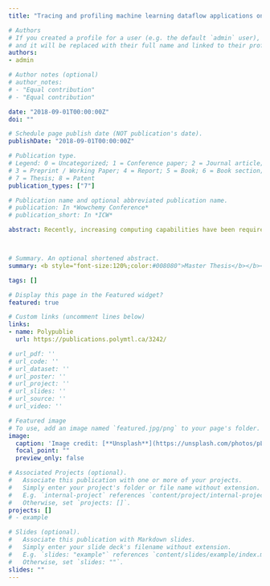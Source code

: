 ```yaml
---
title: "Tracing and profiling machine learning dataflow applications on GPU"

# Authors
# If you created a profile for a user (e.g. the default `admin` user), write the username (folder name) here 
# and it will be replaced with their full name and linked to their profile.
authors:
- admin

# Author notes (optional)
# author_notes:
# - "Equal contribution"
# - "Equal contribution"

date: "2018-09-01T00:00:00Z"
doi: ""

# Schedule page publish date (NOT publication's date).
publishDate: "2018-09-01T00:00:00Z"

# Publication type.
# Legend: 0 = Uncategorized; 1 = Conference paper; 2 = Journal article;
# 3 = Preprint / Working Paper; 4 = Report; 5 = Book; 6 = Book section;
# 7 = Thesis; 8 = Patent
publication_types: ["7"]

# Publication name and optional abbreviated publication name.
# publication: In *Wowchemy Conference*
# publication_short: In *ICW*

abstract: Recently, increasing computing capabilities have been required in various areas like scientific computing, video games and graphical rendering or artificial intelligence. These domains usually involve the processing of a large amount of data, intended to be performed as fast as possible. Unfortunately, hardware improvements have recently slowed down. The CPU clock speed, for example, is not increasing much any more, possibly nearing technological limits. Physical constraints like the heat dissipation or fine etching are the main reasons for that. Consequently, new opportunities like parallel processing using heterogeneous architectures became popular. In this context, the traditional processors get support from other computing units like graphical processors. In order to program these, the dataflow model offers several advantages. It is inherently parallel and thus well adapted. In this context, guaranteeing optimal performances is another main concern. For that, tracing and profiling central processing and graphical processing units are two useful techniques that can be considered. Several tools exist, like LTTng and FTrace that can trace the operating system and focus on the central processor. In addition, proprietary tools offered by hardware vendors can help to analyze and monitor the graphical processor. However, these tools are specific to one type of hardware and lack flexibility. Moreover, none of them target in particular dataflow applications executed on a heterogeneous platform.



# Summary. An optional shortened abstract.
summary: <b style="font-size:120%;color:#008080">Master Thesis</b></b><br> Develop tracing and profiling tools for dataflow machine learning applications with GPU acceleration.

tags: []

# Display this page in the Featured widget?
featured: true

# Custom links (uncomment lines below)
links:
- name: Polypublie
  url: https://publications.polymtl.ca/3242/

# url_pdf: ''
# url_code: ''
# url_dataset: ''
# url_poster: ''
# url_project: ''
# url_slides: ''
# url_source: ''
# url_video: ''

# Featured image
# To use, add an image named `featured.jpg/png` to your page's folder. 
image:
  caption: 'Image credit: [**Unsplash**](https://unsplash.com/photos/pLCdAaMFLTE)'
  focal_point: ""
  preview_only: false

# Associated Projects (optional).
#   Associate this publication with one or more of your projects.
#   Simply enter your project's folder or file name without extension.
#   E.g. `internal-project` references `content/project/internal-project/index.md`.
#   Otherwise, set `projects: []`.
projects: []
# - example

# Slides (optional).
#   Associate this publication with Markdown slides.
#   Simply enter your slide deck's filename without extension.
#   E.g. `slides: "example"` references `content/slides/example/index.md`.
#   Otherwise, set `slides: ""`.
slides: ""
---
```


<!-- {{% callout note %}}
Click the *Cite* button above to demo the feature to enable visitors to import publication metadata into their reference management software.
{{% /callout %}}

{{% callout note %}}
Create your slides in Markdown - click the *Slides* button to check out the example.
{{% /callout %}}

Supplementary notes can be added here, including [code, math, and images](https://wowchemy.com/docs/writing-markdown-latex/). -->

